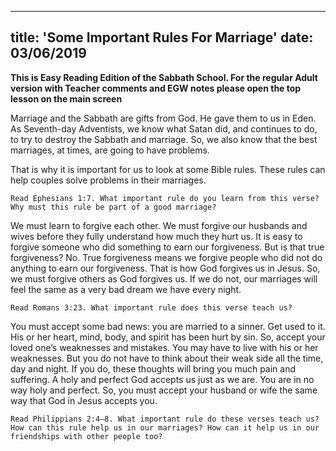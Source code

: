 ---
title: 'Some Important Rules For Marriage'
date: 03/06/2019
--

**This is Easy Reading Edition of the Sabbath School. For the regular Adult version with Teacher comments and EGW notes please open the top lesson on the main screen**

Marriage and the Sabbath are gifts from God. He gave them to us in Eden. As Seventh-day Adventists, we know what Satan did, and continues to do, to try to destroy the Sabbath and marriage. So, we also know that the best marriages, at times, are going to have problems. 

That is why it is important for us to look at some Bible rules. These rules can help couples solve problems in their marriages.

`Read Ephesians 1:7. What important rule do you learn from this verse? Why must this rule be part of a good marriage?`

We must learn to forgive each other. We must forgive our husbands and wives before they fully understand how much they hurt us. It is easy to forgive someone who did something to earn our forgiveness. But is that true forgiveness? No. True forgiveness means we forgive people who did not do anything to earn our forgiveness. That is how God forgives us in Jesus. So, we must forgive others as God forgives us. If we do not, our marriages will feel the same as a very bad dream we have every night.

`Read Romans 3:23. What important rule does this verse teach us?`

You must accept some bad news: you are married to a sinner. Get used to it. His or her heart, mind, body, and spirit has been hurt by sin. So, accept your loved one’s weaknesses and mistakes. You may have to live with his or her weaknesses. But you do not have to think about their weak side all the time, day and night. If you do, these thoughts will bring you much pain and suffering. A holy and perfect God accepts us just as we are. You are in no way holy and perfect. So, you must accept your husband or wife the same way that God in Jesus accepts you.

`Read Philippians 2:4–8. What important rule do these verses teach us? How can this rule help us in our marriages? How can it help us in our friendships with other people too?`